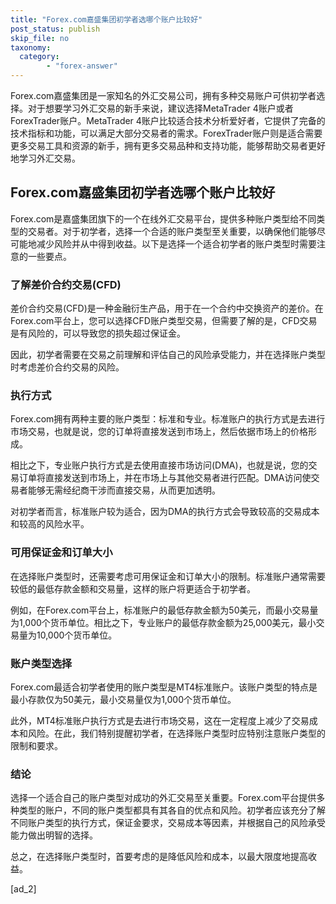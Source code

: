 ```yaml
---
title: "Forex.com嘉盛集团初学者选哪个账户比较好"
post_status: publish
skip_file: no
taxonomy:
  category:
        - "forex-answer"
---
```


Forex.com嘉盛集团是一家知名的外汇交易公司，拥有多种交易账户可供初学者选择。对于想要学习外汇交易的新手来说，建议选择MetaTrader 4账户或者ForexTrader账户。MetaTrader 4账户比较适合技术分析爱好者，它提供了完备的技术指标和功能，可以满足大部分交易者的需求。ForexTrader账户则是适合需要更多交易工具和资源的新手，拥有更多交易品种和支持功能，能够帮助交易者更好地学习外汇交易。

## Forex.com嘉盛集团初学者选哪个账户比较好

Forex.com是嘉盛集团旗下的一个在线外汇交易平台，提供多种账户类型给不同类型的交易者。对于初学者，选择一个合适的账户类型至关重要，以确保他们能够尽可能地减少风险并从中得到收益。以下是选择一个适合初学者的账户类型时需要注意的一些要点。

### 了解差价合约交易(CFD)

差价合约交易(CFD)是一种金融衍生产品，用于在一个合约中交换资产的差价。在Forex.com平台上，您可以选择CFD账户类型交易，但需要了解的是，CFD交易是有风险的，可以导致您的损失超过保证金。

因此，初学者需要在交易之前理解和评估自己的风险承受能力，并在选择账户类型时考虑差价合约交易的风险。

### 执行方式

Forex.com拥有两种主要的账户类型：标准和专业。标准账户的执行方式是去进行市场交易，也就是说，您的订单将直接发送到市场上，然后依据市场上的价格形成。

相比之下，专业账户执行方式是去使用直接市场访问(DMA)，也就是说，您的交易订单将直接发送到市场上，并在市场上与其他交易者进行匹配。DMA访问使交易者能够无需经纪商干涉而直接交易，从而更加透明。

对初学者而言，标准账户较为适合，因为DMA的执行方式会导致较高的交易成本和较高的风险水平。

### 可用保证金和订单大小

在选择账户类型时，还需要考虑可用保证金和订单大小的限制。标准账户通常需要较低的最低存款金额和交易量，这样的账户将更适合于初学者。

例如，在Forex.com平台上，标准账户的最低存款金额为50美元，而最小交易量为1,000个货币单位。相比之下，专业账户的最低存款金额为25,000美元，最小交易量为10,000个货币单位。

### 账户类型选择

Forex.com最适合初学者使用的账户类型是MT4标准账户。该账户类型的特点是最小存款仅为50美元，最小交易量仅为1,000个货币单位。

此外，MT4标准账户执行方式是去进行市场交易，这在一定程度上减少了交易成本和风险。在此，我们特别提醒初学者，在选择账户类型时应特别注意账户类型的限制和要求。

### 结论

选择一个适合自己的账户类型对成功的外汇交易至关重要。Forex.com平台提供多种类型的账户，不同的账户类型都具有其各自的优点和风险。初学者应该充分了解不同账户类型的执行方式，保证金要求，交易成本等因素，并根据自己的风险承受能力做出明智的选择。

总之，在选择账户类型时，首要考虑的是降低风险和成本，以最大限度地提高收益。

\[ad\_2\]
